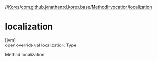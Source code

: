 //[Kores](../../../index.md)/[com.github.jonathanxd.kores.base](../index.md)/[MethodInvocation](index.md)/[localization](localization.md)

# localization

[jvm]\
open override val [localization](localization.md): [Type](https://docs.oracle.com/javase/8/docs/api/java/lang/reflect/Type.html)

Method localization
